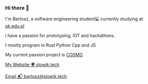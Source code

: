 ### Hi there 👋

I'm Bartosz, a software engineering student💻 currently studying at  [pk.edu.pl](https://www.pk.edu.pl/index.php?lang=en&template=pk18-tpl) 

I have a passion for prototyping, IOT and hackathons.

I mostly program in Rust Python Cpp and JS

My current passion project is [COSMO](https://github.com/grupacosmo)

[My Website 🌍 slowik.tech](slowik.tech)

[Email 📬 bartosz@slowik.tech](bartosz@slowik.tech)
